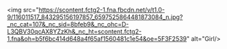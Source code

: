 <img src="https://scontent.fctg2-1.fna.fbcdn.net/v/t1.0-9/116011517_843295156197857_6597525864481873084_n.jpg?_nc_cat=107&_nc_sid=8bfeb9&_nc_ohc=D-L3QBV30qcAX8YZzKh&_nc_ht=scontent.fctg2-1.fna&oh=b5f6bc414d648a4f65af1560481c1e54&oe=5F3F2539" alt="Girl/>
